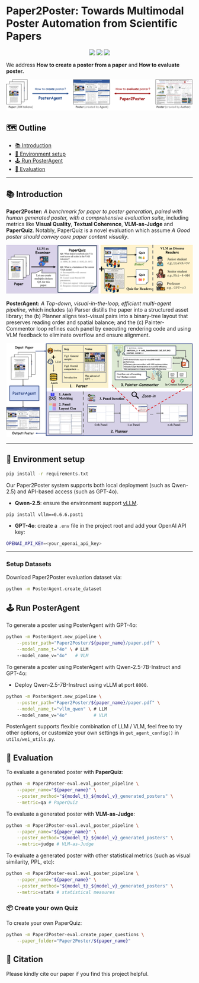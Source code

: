 # Paper2Poster: Towards Multimodal Poster Automation from Scientific Papers

<p align="center">
  <a href="" target="_blank"><img src="https://img.shields.io/badge/arXiv-xxx-red"></a>
  <a href="https://paper2poster.github.io/" target="_blank"><img src="https://img.shields.io/badge/Project-Page-brightgreen"></a>
  <a href="https://huggingface.co/datasets/Paper2Poster/Paper2Poster" target="_blank"><img src="https://img.shields.io/badge/%F0%9F%A4%97%20Hugging%20Face-Dataset-orange"></a>
</p>

We address **How to create a poster from a paper** and **How to evaluate poster.**

![PaperCoder Overview](./assets/overall.png)

## 🗺️ Outline

- [📚 Introduction](#-introduction)
- [🔧 Environment setup](#-environment-setup)
- [🕹️ Run PosterAgent](#-run-posteragent)
- [🔮 Evaluation](#-evaluation)
---

## 📚 Introduction

**Paper2Poster:** _A benchmark for paper to poster generation, paired with human generated poster, with a comprehensive evaluation suite_, including metrics like **Visual Quality**, **Textual Coherence**, **VLM-as-Judge** and **PaperQuiz**. Notably, PaperQuiz is a novel evaluation which assume _A Good poster should convey core paper content visually_.


![PaperCoder Overview](./assets/paperquiz.png)

**PosterAgent:** _A Top-down, visual-in-the-loop, efficient multi-agent pipeline_, which includes (a) Parser distills the paper into a structured asset library; the (b) Planner aligns text–visual pairs into a binary‐tree layout that preserves reading order and spatial balance; and the (c) Painter-Commentor loop refines each panel by executing rendering code and using VLM feedback to eliminate overflow and ensure alignment.

![PaperCoder Overview](./assets/posteragent.png)

---

## 🔧 Environment setup

```bash
pip install -r requirements.txt
```

Our Paper2Poster system supports both local deployment (such as Qwen-2.5) and API-based access (such as GPT-4o).

- **Qwen-2.5**: ensure the environment support [vLLM](https://docs.vllm.ai/en/v0.6.6/getting_started/installation.html).
```
pip install vllm==0.6.6.post1
```

- **GPT-4o**: create a `.env` file in the project root and add your OpenAI API key:

```bash
OPENAI_API_KEY=<your_openai_api_key>
```

---

### Setup Datasets
Download Paper2Poster evaluation dataset via:
```bash
python -m PosterAgent.create_dataset
```

## 🕹️ Run PosterAgent
To generate a poster using PosterAgent with GPT-4o:
```bash
python -m PosterAgent.new_pipeline \
    --poster_path="Paper2Poster/${paper_name}/paper.pdf" \
    --model_name_t="4o" \ # LLM
    --model_name_v="4o"   # VLM
```

To generate a poster using PosterAgent with Qwen-2.5-7B-Instruct and GPT-4o:
- Deploy Qwen-2.5-7B-Instruct using vLLM at port `8000`.
```bash
python -m PosterAgent.new_pipeline \
    --poster_path="Paper2Poster/${paper_name}/paper.pdf" \
    --model_name_t="vllm_qwen" \ # LLM
    --model_name_v="4o"          # VLM
```

PosterAgent supports flexible combination of LLM / VLM, feel free to try other options, or customize your own settings in `get_agent_config()` in `utils/wei_utils.py`.

## 🔮 Evaluation
To evaluate a generated poster with **PaperQuiz**:
```bash
python -m Paper2Poster-eval.eval_poster_pipeline \
    --paper_name="${paper_name}" \
    --poster_method="${model_t}_${model_v}_generated_posters" \
    --metric=qa # PaperQuiz
```

To evaluate a generated poster with **VLM-as-Judge**:
```bash
python -m Paper2Poster-eval.eval_poster_pipeline \
    --paper_name="${paper_name}" \
    --poster_method="${model_t}_${model_v}_generated_posters" \
    --metric=judge # VLM-as-Judge
```

To evaluate a generated poster with other statistical metrics (such as visual similarity, PPL, etc):
```bash
python -m Paper2Poster-eval.eval_poster_pipeline \
    --paper_name="${paper_name}" \
    --poster_method="${model_t}_${model_v}_generated_posters" \
    --metric=stats # statistical measures
```

### 📦 Create your own Quiz
To create your own PaperQuiz:
```bash
python -m Paper2Poster-eval.create_paper_questions \
    --paper_folder="Paper2Poster/${paper_name}"
```

## 📖 Citation

Please kindly cite our paper if you find this project helpful.

```bibtex

```
